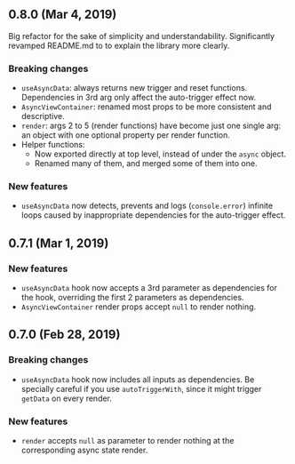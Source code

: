 ## 0.8.0 (Mar 4, 2019)

Big refactor for the sake of simplicity and understandability. Significantly revamped README.md to to explain the library more clearly.

### Breaking changes

- `useAsyncData`: always returns new trigger and reset functions. Dependencies in 3rd arg only affect the auto-trigger effect now.
- `AsyncViewContainer`: renamed most props to be more consistent and descriptive.
- `render`: args 2 to 5 (render functions) have become just one single arg: an object with one optional property per render function.
- Helper functions:
  - Now exported directly at top level, instead of under the `async` object.
  - Renamed many of them, and merged some of them into one.

### New features

- `useAsyncData` now detects, prevents and logs (`console.error`) infinite loops caused by inappropriate dependencies for the auto-trigger effect.

## 0.7.1 (Mar 1, 2019)

### New features

- `useAsyncData` hook now accepts a 3rd parameter as dependencies for the hook, overriding the first 2 parameters as dependencies.
- `AsyncViewContainer` render props accept `null` to render nothing.

## 0.7.0 (Feb 28, 2019)

### Breaking changes

- `useAsyncData` hook now includes all inputs as dependencies. Be specially careful if you use `autoTriggerWith`, since it might trigger `getData` on every render.

### New features

- `render` accepts `null` as parameter to render nothing at the corresponding async state render.
